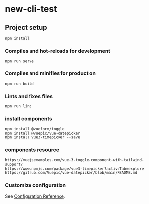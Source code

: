 # new-cli-test

## Project setup
```
npm install
```

### Compiles and hot-reloads for development
```
npm run serve
```

### Compiles and minifies for production
```
npm run build
```

### Lints and fixes files
```
npm run lint
```

### install components
```
npm install @vueform/toggle
npm install @vuepic/vue-datepicker
npm install vue3-timepicker --save
```
### components resource
```
https://vuejsexamples.com/vue-3-toggle-component-with-tailwind-support/
https://www.npmjs.com/package/vue3-timepicker?activeTab=explore
https://github.com/Vuepic/vue-datepicker/blob/main/README.md
```

### Customize configuration
See [Configuration Reference](https://cli.vuejs.org/config/).
